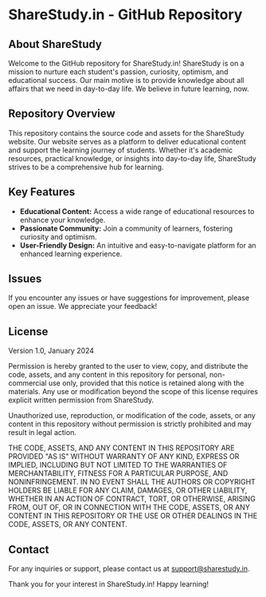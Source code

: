 # ShareStudy.in - GitHub Repository

## About ShareStudy

Welcome to the GitHub repository for ShareStudy.in! ShareStudy is on a mission to nurture each student's passion, curiosity, optimism, and educational success. Our main motive is to provide knowledge about all affairs that we need in day-to-day life. We believe in future learning, now.

## Repository Overview

This repository contains the source code and assets for the ShareStudy website. Our website serves as a platform to deliver educational content and support the learning journey of students. Whether it's academic resources, practical knowledge, or insights into day-to-day life, ShareStudy strives to be a comprehensive hub for learning.

## Key Features

- **Educational Content:** Access a wide range of educational resources to enhance your knowledge.
- **Passionate Community:** Join a community of learners, fostering curiosity and optimism.
- **User-Friendly Design:** An intuitive and easy-to-navigate platform for an enhanced learning experience.

## Issues
If you encounter any issues or have suggestions for improvement, please open an issue. We appreciate your feedback!

## License
Version 1.0, January 2024

Permission is hereby granted to the user to view, copy, and distribute the code, assets, and any content in this repository for personal, non-commercial use only, provided that this notice is retained along with the materials. Any use or modification beyond the scope of this license requires explicit written permission from ShareStudy.

Unauthorized use, reproduction, or modification of the code, assets, or any content in this repository without permission is strictly prohibited and may result in legal action.

THE CODE, ASSETS, AND ANY CONTENT IN THIS REPOSITORY ARE PROVIDED "AS IS" WITHOUT WARRANTY OF ANY KIND, EXPRESS OR IMPLIED, INCLUDING BUT NOT LIMITED TO THE WARRANTIES OF MERCHANTABILITY, FITNESS FOR A PARTICULAR PURPOSE, AND NONINFRINGEMENT. IN NO EVENT SHALL THE AUTHORS OR COPYRIGHT HOLDERS BE LIABLE FOR ANY CLAIM, DAMAGES, OR OTHER LIABILITY, WHETHER IN AN ACTION OF CONTRACT, TORT, OR OTHERWISE, ARISING FROM, OUT OF, OR IN CONNECTION WITH THE CODE, ASSETS, OR ANY CONTENT IN THIS REPOSITORY OR THE USE OR OTHER DEALINGS IN THE CODE, ASSETS, OR ANY CONTENT.


## Contact
For any inquiries or support, please contact us at support@sharestudy.in.

Thank you for your interest in ShareStudy.in! Happy learning!
